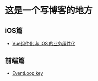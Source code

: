 # 这是一个写博客的地方

## iOS篇

- [Vue组件化 与 iOS 的业务组件化](https://gu0315.github.io/blog/iOS/Vue%E7%BB%84%E4%BB%B6%E5%8C%96%20%E4%B8%8E%20iOS%20%E7%9A%84%E4%B8%9A%E5%8A%A1%E7%BB%84%E4%BB%B6%E5%8C%96)

## 前端篇
- [EventLoop.key](https://github.com/gu0315/blog/blob/main/%E5%89%8D%E7%AB%AF/EventLoop.key)
